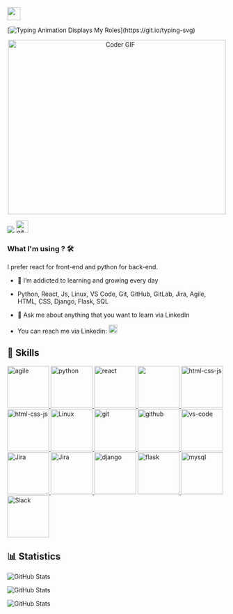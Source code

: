 <img src="https://media.giphy.com/media/hvRJCLFzcasrR4ia7z/giphy.gif" width="30px">

[![Typing Animation Displays My Roles](https://readme-typing-svg.herokuapp.com?color=%2336BCF7&lines=Hello+I'm+Erhan+ATALAN;Welcome+to+my+Github+profile;I'm+Full-Stack+Developer;)](https://git.io/typing-svg)


<p align="center">
  <img src="https://media.giphy.com/media/SWoSkN6DxTszqIKEqv/giphy.gif" alt="Coder GIF" width="500" height="400">
</p>

[![](https://img.shields.io/badge/linkedin-%230077B5.svg?&style=for-the-badge&logo=linkedin&logoColor=white)](https://www.linkedin.com/in/erhanatalan/)
<a href="https://github.com/erhanatalan" target="_blank"> <img src="https://user-images.githubusercontent.com/94930605/160260064-ff3aa908-cbfd-4350-ab28-a26a0b7a1819.png" alt="github_pages" height="28.5"/></a>

<!-- <p align="center">  </p> -->

### What I'm using ? 🛠

I prefer react for front-end and python for back-end.
<br/>

- 🌱 I’m addicted to learning and growing every day
- Python, React, Js, Linux, VS Code, Git, GitHub, GitLab, Jira, Agile, HTML, CSS, Django, Flask, SQL

- 💬 Ask me about anything that you want to learn via LinkedIn

-  You can reach me via Linkedin:  <a href="https://www.linkedin.com/in/erhanatalan/" target="_blank"> <img src="https://img.shields.io/badge/linkedin-%230077B5.svg?&style=for-the-badge&logo=linkedin&logoColor=white" alt="Linkedin" height="20"/></a>

## 🚴 Skills

<p>
<a href="#" target="_blank"> <img src="https://algoteque.com/wp-content/uploads/2019/04/1AwvDJDfErlD34ox2QpwGoA.png" alt="agile" height="96"/> </a> 
<a href="#" target="_blank"> <img src="https://brandslogos.com/wp-content/uploads/images/python-logo-1.png" alt="python"  height="96"/> </a> 
<a href="#" target="_blank"> <img src="https://brandslogos.com/wp-content/uploads/images/react-logo.png" alt="react"  height="96"/> </a>
<a href="#" target="_blank"> <img src="https://brandslogos.com/wp-content/uploads/images/html5-logo.png"  height="96"/> </a> 
<a href="#" target="_blank"> <img src="https://brandslogos.com/wp-content/uploads/images/css3-logo.png" alt="html-css-js"  height="96"/> </a> 
<a href="#" target="_blank"> <img src="https://brandslogos.com/wp-content/uploads/images/javascript-logo.png" alt="html-css-js"  height="96"/> </a> 
<a href="#" target="_blank"> <img src="https://brandslogos.com/wp-content/uploads/images/linux-logo-1.png" alt="Linux"  height="96"/> </a> 
<a href="#" target="_blank"> <img src="https://brandslogos.com/wp-content/uploads/images/git-logo.png" alt="git"  height="96"/> </a> 
<a href="#" target="_blank"> <img src="https://1000logos.net/wp-content/uploads/2021/05/GitHub-logo.png" alt="github" height="96"/> </a>
<a href="#" target="_blank"> <img src="https://www.vectorlogo.zone/logos/visualstudio_code/visualstudio_code-ar21.svg" alt="vs-code" height="96"/> </a>
<a href="#" target="_blank"> <img src="https://brandslogos.com/wp-content/uploads/images/large/jira-logo.png" alt="Jira"  height="96"/> </a>
<a href="#" target="_blank"> <img src="https://brandslogos.com/wp-content/uploads/images/large/node-sass-logo.png" alt="Jira"  height="96"/> </a>
<a href="#" target="_blank"><img src="https://brandslogos.com/wp-content/uploads/images/django-community-logo.png" alt="django"  height="96"/></a>
<a href="#" target="_blank"> <img src="https://brandslogos.com/wp-content/uploads/images/flask-logo.png" alt="flask"  height="96"/> </a>
<a href="#" target="_blank"> <img src="https://brandslogos.com/wp-content/uploads/images/mysql-logo-1.png" alt="mysql"  height="96"/> </a>
<a href="#" target="_blank"> <img src="https://www.vectorlogo.zone/logos/slack/slack-ar21.svg" alt="Slack" height="96"/> </a>
</p>

## 📊 Statistics

![GitHub Stats](https://github-readme-stats.vercel.app/api?username=erhanatalan&theme=radical)

![GitHub Stats](https://github-readme-stats.vercel.app/api/top-langs/?username=erhanatalan&theme=chartreuse-dark&layout=compact)

![GitHub Stats](https://github-readme-streak-stats.herokuapp.com/?user==erhanatalan&theme=chartreuse-dark&layout=compact)

